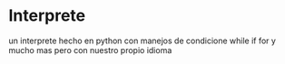 # Interprete
un interprete hecho en python con manejos de condicione while if for y mucho mas pero con nuestro propio idioma
